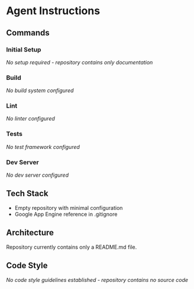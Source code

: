 # Agent Instructions

## Commands

### Initial Setup
*No setup required - repository contains only documentation*

### Build
*No build system configured*

### Lint
*No linter configured*

### Tests
*No test framework configured*

### Dev Server
*No dev server configured*

## Tech Stack
- Empty repository with minimal configuration
- Google App Engine reference in .gitignore

## Architecture
Repository currently contains only a README.md file.

## Code Style
*No code style guidelines established - repository contains no source code*